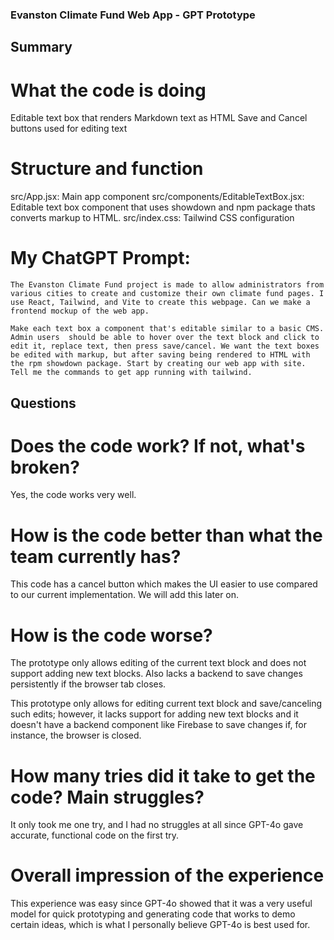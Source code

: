 ### Evanston Climate Fund Web App - GPT Prototype

## Summary

# What the code is doing

Editable text box that renders Markdown text as HTML
Save and Cancel buttons used for editing text

# Structure and function

src/App.jsx: Main app component
src/components/EditableTextBox.jsx: Editable text box component that uses showdown and npm package thats converts markup to HTML.
src/index.css: Tailwind CSS configuration

# My ChatGPT Prompt:
```
The Evanston Climate Fund project is made to allow administrators from various cities to create and customize their own climate fund pages. I use React, Tailwind, and Vite to create this webpage. Can we make a frontend mockup of the web app. 

Make each text box a component that's editable similar to a basic CMS. Admin users  should be able to hover over the text block and click to edit it, replace text, then press save/cancel. We want the text boxes be edited with markup, but after saving being rendered to HTML with the rpm showdown package. Start by creating our web app with site. Tell me the commands to get app running with tailwind.
```

## Questions 

# Does the code work? If not, what's broken?

Yes, the code works very well.

# How is the code better than what the team currently has?

This code has a cancel button which makes the UI easier to use compared to our current implementation. We will add this later on.

# How is the code worse?

The prototype only allows editing of the current text block and does not support adding new text blocks. Also lacks a backend to save changes persistently if the browser tab closes.

This prototype only allows for editing current text block and save/canceling such edits; however, it lacks support for adding new text blocks and it doesn't have a backend component like Firebase to save changes if, for instance, the browser is closed.

# How many tries did it take to get the code? Main struggles?

It only took me one try, and I had no struggles at all since GPT-4o gave accurate, functional code on the first try.

# Overall impression of the experience

This experience was easy since GPT-4o showed that it was a very useful model for quick prototyping and generating code that works to demo certain ideas, which is what I personally believe GPT-4o is best used for.
